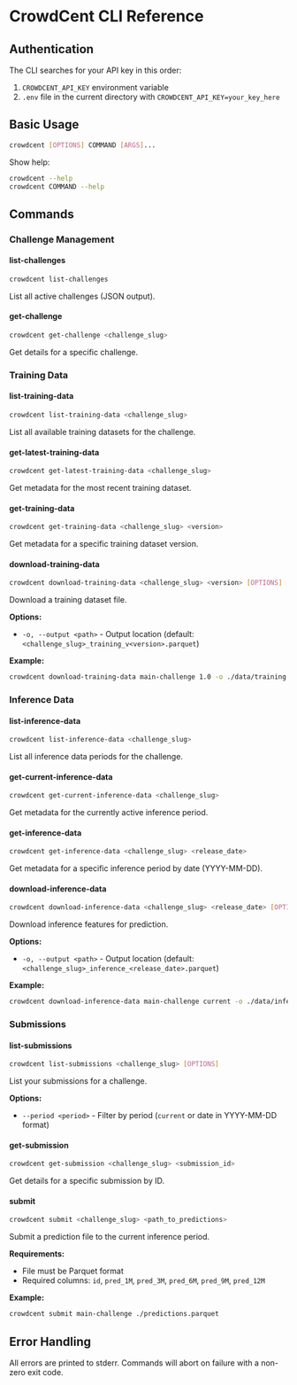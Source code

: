 # CrowdCent CLI Reference

## Authentication

The CLI searches for your API key in this order:
1. `CROWDCENT_API_KEY` environment variable
2. `.env` file in the current directory with `CROWDCENT_API_KEY=your_key_here`

## Basic Usage

```bash
crowdcent [OPTIONS] COMMAND [ARGS]...
```

Show help:
```bash
crowdcent --help
crowdcent COMMAND --help
```

## Commands

### Challenge Management

#### list-challenges
```bash
crowdcent list-challenges
```
List all active challenges (JSON output).

#### get-challenge
```bash
crowdcent get-challenge <challenge_slug>
```
Get details for a specific challenge.

### Training Data

#### list-training-data
```bash
crowdcent list-training-data <challenge_slug>
```
List all available training datasets for the challenge.

#### get-latest-training-data
```bash
crowdcent get-latest-training-data <challenge_slug>
```
Get metadata for the most recent training dataset.

#### get-training-data
```bash
crowdcent get-training-data <challenge_slug> <version>
```
Get metadata for a specific training dataset version.

#### download-training-data
```bash
crowdcent download-training-data <challenge_slug> <version> [OPTIONS]
```
Download a training dataset file.

**Options:**
- `-o, --output <path>` - Output location (default: `<challenge_slug>_training_v<version>.parquet`)

**Example:**
```bash
crowdcent download-training-data main-challenge 1.0 -o ./data/training.parquet
```

### Inference Data

#### list-inference-data
```bash
crowdcent list-inference-data <challenge_slug>
```
List all inference data periods for the challenge.

#### get-current-inference-data
```bash
crowdcent get-current-inference-data <challenge_slug>
```
Get metadata for the currently active inference period.

#### get-inference-data
```bash
crowdcent get-inference-data <challenge_slug> <release_date>
```
Get metadata for a specific inference period by date (YYYY-MM-DD).

#### download-inference-data
```bash
crowdcent download-inference-data <challenge_slug> <release_date> [OPTIONS]
```
Download inference features for prediction.

**Options:**
- `-o, --output <path>` - Output location (default: `<challenge_slug>_inference_<release_date>.parquet`)

**Example:**
```bash
crowdcent download-inference-data main-challenge current -o ./data/inference.parquet
```

### Submissions

#### list-submissions
```bash
crowdcent list-submissions <challenge_slug> [OPTIONS]
```
List your submissions for a challenge.

**Options:**
- `--period <period>` - Filter by period (`current` or date in YYYY-MM-DD format)

#### get-submission
```bash
crowdcent get-submission <challenge_slug> <submission_id>
```
Get details for a specific submission by ID.

#### submit
```bash
crowdcent submit <challenge_slug> <path_to_predictions>
```
Submit a prediction file to the current inference period.

**Requirements:**
- File must be Parquet format
- Required columns: `id`, `pred_1M`, `pred_3M`, `pred_6M`, `pred_9M`, `pred_12M`

**Example:**
```bash
crowdcent submit main-challenge ./predictions.parquet
```

## Error Handling

All errors are printed to stderr. Commands will abort on failure with a non-zero exit code. 